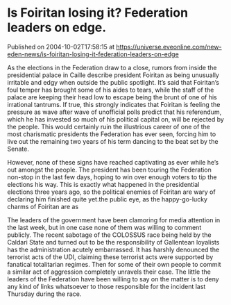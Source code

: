 # Is Foiritan losing it? Federation leaders on edge.
Published on 2004-10-02T17:58:15 at https://universe.eveonline.com/new-eden-news/is-foiritan-losing-it-federation-leaders-on-edge

As the elections in the Federation draw to a close, rumors from inside the presidential palace in Caille describe president Foiritan as being unusually irritable and edgy when outside the public spotlight. It’s said that Foiritan’s foul temper has brought some of his aides to tears, while the staff of the palace are keeping their head low to escape being the brunt of one of his irrational tantrums. If true, this strongly indicates that Foiritan is feeling the pressure as wave after wave of unofficial polls predict that his referendum, which he has invested so much of his political capital on, will be rejected by the people. This would certainly ruin the illustrious career of one of the most charismatic presidents the Federation has ever seen, forcing him to live out the remaining two years of his term dancing to the beat set by the Senate.   
  
However, none of these signs have reached captivating as ever while he’s out amongst the people. The president has been touring the Federation non-stop in the last few days, hoping to win over enough voters to tip the elections his way. This is exactly what happened in the presidential elections three years ago, so the political enemies of Foiritan are wary of declaring him finished quite yet.the public eye, as the happy-go-lucky charms of Foiritan are as   
  
The leaders of the government have been clamoring for media attention in the last week, but in one case none of them was willing to comment publicly. The recent sabotage of the COLOSSUS race being held by the Caldari State and turned out to be the responsibility of Gallentean loyalists has the administration acutely embarrassed. It has harshly denounced the terrorist acts of the UDI, claiming these terrorist acts were supported by fanatical totalitarian regimes. Then for some of their own people to commit a similar act of aggression completely unravels their case. The little the leaders of the Federation have been willing to say on the matter is to deny any kind of links whatsoever to those responsible for the incident last Thursday during the race.
